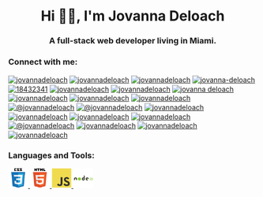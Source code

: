 <h1 align="center">Hi 👋🏽, I'm Jovanna Deloach</h1>
<h3 align="center">A full-stack web developer living in Miami.</h3>

<h3 align="left">Connect with me:</h3>
<p align="left">
<a href="https://codepen.io/jovannadeloach" target="blank"><img align="center" src="https://raw.githubusercontent.com/rahuldkjain/github-profile-readme-generator/master/src/images/icons/Social/codepen.svg" alt="jovannadeloach" height="30" width="40" /></a>
<a href="https://dev.to/jovannadeloach" target="blank"><img align="center" src="https://raw.githubusercontent.com/rahuldkjain/github-profile-readme-generator/master/src/images/icons/Social/devto.svg" alt="jovannadeloach" height="30" width="40" /></a>
<a href="https://twitter.com/jovannadeloach" target="blank"><img align="center" src="https://raw.githubusercontent.com/rahuldkjain/github-profile-readme-generator/master/src/images/icons/Social/twitter.svg" alt="jovannadeloach" height="30" width="40" /></a>
<a href="https://linkedin.com/in/jovanna-deloach" target="blank"><img align="center" src="https://raw.githubusercontent.com/rahuldkjain/github-profile-readme-generator/master/src/images/icons/Social/linked-in-alt.svg" alt="jovanna-deloach" height="30" width="40" /></a>
<a href="https://stackoverflow.com/users/18432341" target="blank"><img align="center" src="https://raw.githubusercontent.com/rahuldkjain/github-profile-readme-generator/master/src/images/icons/Social/stack-overflow.svg" alt="18432341" height="30" width="40" /></a>
<a href="https://codesandbox.com/jovannadeloach" target="blank"><img align="center" src="https://raw.githubusercontent.com/rahuldkjain/github-profile-readme-generator/master/src/images/icons/Social/codesandbox.svg" alt="jovannadeloach" height="30" width="40" /></a>
<a href="https://kaggle.com/jovannadeloach" target="blank"><img align="center" src="https://raw.githubusercontent.com/rahuldkjain/github-profile-readme-generator/master/src/images/icons/Social/kaggle.svg" alt="jovannadeloach" height="30" width="40" /></a>
<a href="https://fb.com/jovanna deloach" target="blank"><img align="center" src="https://raw.githubusercontent.com/rahuldkjain/github-profile-readme-generator/master/src/images/icons/Social/facebook.svg" alt="jovanna deloach" height="30" width="40" /></a>
<a href="https://instagram.com/jovannadeloach" target="blank"><img align="center" src="https://raw.githubusercontent.com/rahuldkjain/github-profile-readme-generator/master/src/images/icons/Social/instagram.svg" alt="jovannadeloach" height="30" width="40" /></a>
<a href="https://dribbble.com/jovannadeloach" target="blank"><img align="center" src="https://raw.githubusercontent.com/rahuldkjain/github-profile-readme-generator/master/src/images/icons/Social/dribbble.svg" alt="jovannadeloach" height="30" width="40" /></a>
<a href="https://www.behance.net/jovannadeloach" target="blank"><img align="center" src="https://raw.githubusercontent.com/rahuldkjain/github-profile-readme-generator/master/src/images/icons/Social/behance.svg" alt="jovannadeloach" height="30" width="40" /></a>
<a href="https://hashnode.com/@jovannadeloach" target="blank"><img align="center" src="https://raw.githubusercontent.com/rahuldkjain/github-profile-readme-generator/master/src/images/icons/Social/hashnode.svg" alt="@jovannadeloach" height="30" width="40" /></a>
<a href="https://medium.com/@jovannadeloach" target="blank"><img align="center" src="https://raw.githubusercontent.com/rahuldkjain/github-profile-readme-generator/master/src/images/icons/Social/medium.svg" alt="@jovannadeloach" height="30" width="40" /></a>
<a href="https://www.codechef.com/users/jovannadeloach" target="blank"><img align="center" src="https://cdn.jsdelivr.net/npm/simple-icons@3.1.0/icons/codechef.svg" alt="jovannadeloach" height="30" width="40" /></a>
<a href="https://www.hackerrank.com/jovannadeloach" target="blank"><img align="center" src="https://raw.githubusercontent.com/rahuldkjain/github-profile-readme-generator/master/src/images/icons/Social/hackerrank.svg" alt="jovannadeloach" height="30" width="40" /></a>
<a href="https://codeforces.com/profile/jovannadeloach" target="blank"><img align="center" src="https://raw.githubusercontent.com/rahuldkjain/github-profile-readme-generator/master/src/images/icons/Social/codeforces.svg" alt="jovannadeloach" height="30" width="40" /></a>
<a href="https://www.leetcode.com/jovannadeloach" target="blank"><img align="center" src="https://raw.githubusercontent.com/rahuldkjain/github-profile-readme-generator/master/src/images/icons/Social/leet-code.svg" alt="jovannadeloach" height="30" width="40" /></a>
<a href="https://www.hackerearth.com/@jovannadeloach" target="blank"><img align="center" src="https://raw.githubusercontent.com/rahuldkjain/github-profile-readme-generator/master/src/images/icons/Social/hackerearth.svg" alt="@jovannadeloach" height="30" width="40" /></a>
<a href="https://auth.geeksforgeeks.org/user/jovannadeloach" target="blank"><img align="center" src="https://raw.githubusercontent.com/rahuldkjain/github-profile-readme-generator/master/src/images/icons/Social/geeks-for-geeks.svg" alt="jovannadeloach" height="30" width="40" /></a>
<a href="https://www.topcoder.com/members/jovannadeloach" target="blank"><img align="center" src="https://raw.githubusercontent.com/rahuldkjain/github-profile-readme-generator/master/src/images/icons/Social/topcoder.svg" alt="jovannadeloach" height="30" width="40" /></a>
<a href="https://discord.gg/pfhrGMwAtA" target="blank"><img align="center" src="https://raw.githubusercontent.com/rahuldkjain/github-profile-readme-generator/master/src/images/icons/Social/discord.svg" alt="jovannadeloach" height="30" width="40" /></a>
</p>

<h3 align="left">Languages and Tools:</h3>
<p align="left"> <a href="https://www.w3schools.com/css/" target="_blank" rel="noreferrer"> <img src="https://raw.githubusercontent.com/devicons/devicon/master/icons/css3/css3-original-wordmark.svg" alt="css3" width="40" height="40"/> </a> <a href="https://www.w3.org/html/" target="_blank" rel="noreferrer"> <img src="https://raw.githubusercontent.com/devicons/devicon/master/icons/html5/html5-original-wordmark.svg" alt="html5" width="40" height="40"/> </a> <a href="https://developer.mozilla.org/en-US/docs/Web/JavaScript" target="_blank" rel="noreferrer"> <img src="https://raw.githubusercontent.com/devicons/devicon/master/icons/javascript/javascript-original.svg" alt="javascript" width="40" height="40"/> </a> <a href="https://nodejs.org" target="_blank" rel="noreferrer"> <img src="https://raw.githubusercontent.com/devicons/devicon/master/icons/nodejs/nodejs-original-wordmark.svg" alt="nodejs" width="40" height="40"/> </a> </p>

